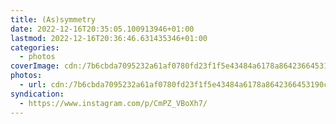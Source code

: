 ```yaml
---
title: (As)symmetry
date: 2022-12-16T20:35:05.100913946+01:00
lastmod: 2022-12-16T20:36:46.631435346+01:00
categories:
  - photos
coverImage: cdn:/7b6cbda7095232a61af0780fd23f1f5e43484a6178a8642366453190c6d2b280
photos:
  - url: cdn:/7b6cbda7095232a61af0780fd23f1f5e43484a6178a8642366453190c6d2b280
syndication:
  - https://www.instagram.com/p/CmPZ_VBoXh7/
---
```

